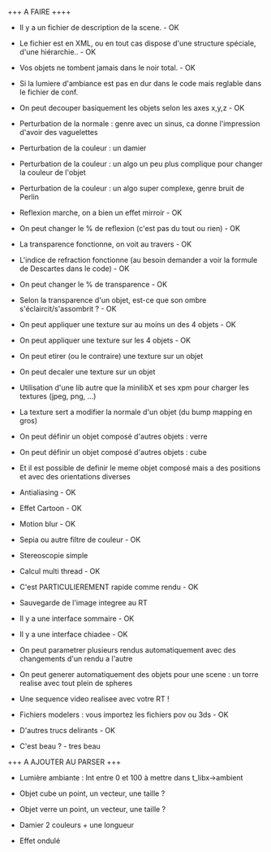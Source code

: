 
+++ A FAIRE ++++

- Il y a un fichier de description de la scene. - OK

- Le fichier est en XML, ou en tout cas dispose d'une structure spéciale, d'une hiérarchie.. - OK

- Vos objets ne tombent jamais dans le noir total. - OK

- Si la lumiere d'ambiance est pas en dur dans le code mais reglable dans le fichier de conf.

- On peut decouper basiquement les objets selon les axes x,y,z - OK

- Perturbation de la normale : genre avec un sinus, ca donne l'impression d'avoir des vaguelettes

- Perturbation de la couleur : un damier 
 
- Perturbation de la couleur : un algo un peu plus complique pour changer la couleur de l'objet
 
- Perturbation de la couleur : un algo super complexe, genre bruit de Perlin

- Reflexion marche, on a bien un effet mirroir - OK

- On peut changer le % de reflexion (c'est pas du tout ou rien) - OK

- La transparence fonctionne, on voit au travers - OK

- L'indice de refraction fonctionne (au besoin demander a voir la formule de Descartes dans le code) - OK

- On peut changer le % de transparence - OK

- Selon la transparence d'un objet, est-ce que son ombre s'éclaircit/s'assombrit ? - OK

- On peut appliquer une texture sur au moins un des 4 objets - OK

- On peut appliquer une texture sur les 4 objets - OK

- On peut etirer (ou le contraire) une texture sur un objet

- On peut decaler une texture sur un objet

- Utilisation d'une lib autre que la minilibX et ses xpm pour charger les textures (jpeg, png, ...)
 
- La texture sert a modifier la normale d'un objet (du bump mapping en gros)

- On peut définir un objet composé d'autres objets : verre

- On peut définir un objet composé d'autres objets : cube
 
- Et il est possible de definir le meme objet composé mais a des positions et avec des orientations diverses

- Antialiasing - OK

- Effet Cartoon - OK

- Motion blur - OK

- Sepia ou autre filtre de couleur - OK
 
- Stereoscopie simple

- Calcul multi thread - OK

- C'est PARTICULIEREMENT rapide comme rendu - OK

- Sauvegarde de l'image integree au RT

- Il y a une interface sommaire - OK

- Il y a une interface chiadee - OK

- On peut parametrer plusieurs rendus automatiquement avec des changements d'un rendu a l'autre

- On peut generer automatiquement des objets pour une scene : un torre realise avec tout plein de spheres

- Une sequence video realisee avec votre RT !

- Fichiers modelers : vous importez les fichiers pov ou 3ds - OK

- D'autres trucs delirants - OK

- C'est beau ? - tres beau 




+++ A AJOUTER AU PARSER +++

- Lumière ambiante :
Int entre 0 et 100 à mettre dans t_libx->ambient

- Objet cube
un point, un vecteur, une taille ?

- Objet verre
un point, un vecteur, une taille ?

- Damier
2 couleurs + une longueur

- Effet ondulé

